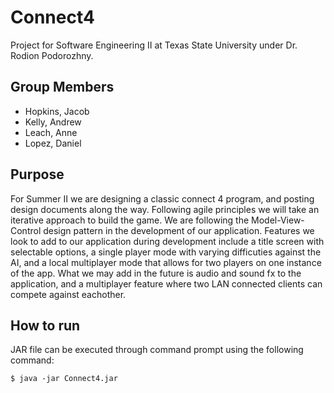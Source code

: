# Connect4 
Project for Software Engineering II at Texas State University under Dr. Rodion Podorozhny.

## Group Members
- Hopkins, Jacob
- Kelly, Andrew 
- Leach, Anne
- Lopez, Daniel 

## Purpose
For Summer II we are designing a classic connect 4 program, and posting design documents along the way.  Following agile principles we will take an iterative approach to build the game. We are following the Model-View-Control design pattern in the development of our application. Features we look to add to our application during development include a title screen with selectable options, a single player mode with varying difficuties against the AI, and a local multiplayer mode that allows for two players on one instance of the app. What we may add in the future is audio and sound fx to the application, and a multiplayer feature where two LAN connected clients can compete against eachother.

## How to run
JAR file can be executed through command prompt using the following command:
```shell
$ java -jar Connect4.jar
```
